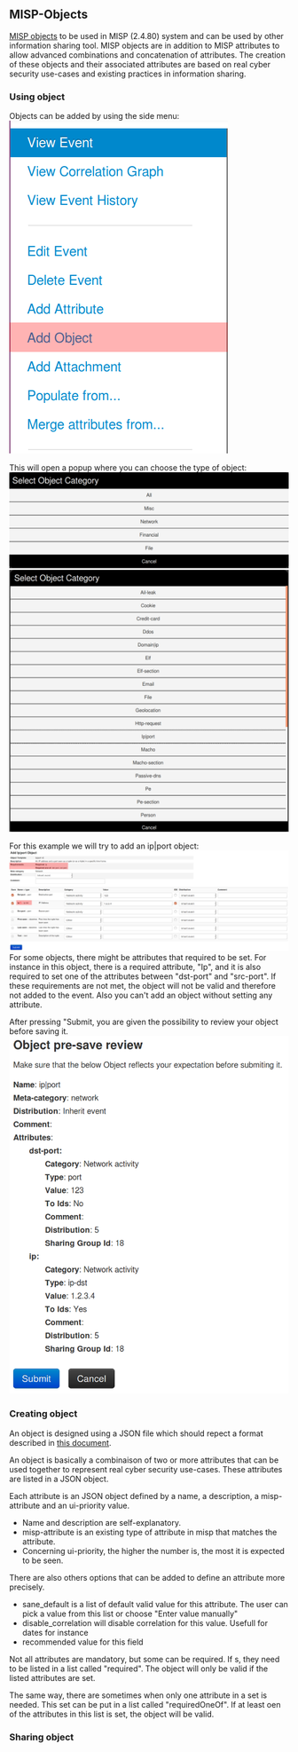 <!-- toc -->

## MISP-Objects

[MISP objects](https://github.com/MISP/misp-objects) to be used in MISP (2.4.80) system and can be used by other information sharing tool. MISP objects are in addition to MISP attributes to allow advanced combinations and concatenation of attributes. The creation of these objects and their associated attributes are based on real cyber security use-cases and existing practices in information sharing.

### Using object

Objects can be added by using the side menu:  
![This menu allows you to add objects.](figures/add_object.png)

This will open a popup where you can choose the type of object:  
![Object Popup](figures/select_obj_cat.png)  
![Object Popup All](figures/select_object.png)

For this example we will try to add an ip|port object:  
![ip|port form](figures/object_ipport.png)  
For some objects, there might be attributes that required to be set. For instance in this object, there is a required attribute, "Ip", and it is also required to set one of the attributes between "dst-port" and "src-port". If these requirements are not met, the object will not be valid and therefore not added to the event. Also you can't add an object without setting any attribute.   

After pressing "Submit, you are given the possibility to review your object before saving it.  
![object preview](figures/object_preview.png)

### Creating object

An object is designed using a JSON file which should repect a format described in [this document](https://github.com/MISP/misp-objects/blob/master/schema_objects.json).

An object is basically a combinaison of two or more attributes that can be used together to represent real cyber security use-cases. These attributes are listed in a JSON object.

Each attribute is an JSON object defined by a name, a description, a misp-attribute and an ui-priority value. 
- Name and description are self-explanatory. 
- misp-attribute is an existing type of attribute in misp that matches the attribute. 
- Concerning ui-priority, the higher the number is, the most it is expected to be seen.

There are also others options that can be added to define an attribute more precisely.
- sane_default is a list of default valid value for this attribute. The user can pick a value from this list or choose "Enter value manually"
- disable_correlation will disable correlation for this value. Usefull for dates for instance
- recommended value for this field

Not all attributes are mandatory, but some can be required. If s, they need to be listed in a list called "required". The object will only be valid if the listed attributes are set.

The same way, there are sometimes when only one attribute in a set is needed. This set can be put in a list called "requiredOneOf". If at least oen of the attributes in this list is set, the object will be valid. 



### Sharing object 
